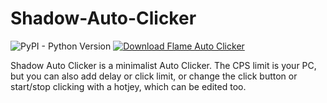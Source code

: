 # Shadow-Auto-Clicker
 
![PyPI - Python Version](https://img.shields.io/pypi/pyversions/PySimpleGui) [![Download Flame Auto Clicker](https://img.shields.io/sourceforge/dt/flame-auto-clicker.svg)](https://sourceforge.net/projects/flame-auto-clicker/files/latest/download)

Shadow Auto Clicker is a minimalist Auto Clicker. 
The CPS limit is your PC, but you can also add delay or click limit,
or change the click button or start/stop clicking with a hotjey, which can be edited too.
